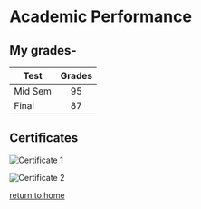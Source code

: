 # Academic Performance

## My grades-

| Test | Grades |
| ------- |:-------:|
| Mid Sem | 95 |
| Final | 87 |

## Certificates

![Certificate 1](https://github.com/jbfridley/image.png)

![Certificate 2](https://www.creativecertificates.com/wp-content/uploads/2014/03/certificate-of-excellence.jpg)

[return to home](./README.md)
